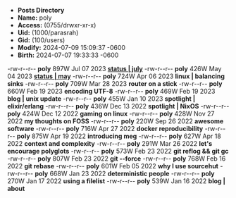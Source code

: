 - **Posts Directory**
- **Name:** poly 
- **Access:** (0755/drwxr-xr-x)
- **Uid:** (1000/parasrah)
- **Gid:** (100/users)
- **Modify:** 2024-07-09 15:09:37 -0600
- **Birth:** 2024-07-07 19:33:33 -0600

 -rw-r--r-- **poly** 897W Jul 07 2023 [**status | july**](https://blog.com)
 -rw-r--r-- **poly** 426W May 04 2023 [**status | may**](https://blog.com)
 -rw-r--r-- **poly** 724W Apr 06 2023 **linux | balancing sinks**
 -rw-r--r-- **poly** 709W Mar 28 2023 **router on a stick**
 -rw-r--r-- **poly** 660W Feb 19 2023 **encoding UTF-8**
 -rw-r--r-- **poly** 469W Feb 19 2023 **blog | unix update**
 -rw-r--r-- **poly** 455W Jan 10 2023 **spotlight | elixir/erlang**
 -rw-r--r-- **poly** 436W Dec 13 2022 **spotlight | NixOS**
 -rw-r--r-- **poly** 424W Dec 12 2022 **gaming on linux**
 -rw-r--r-- **poly** 428W Nov 27 2022 **my thoughts on FOSS**
 -rw-r--r-- **poly** 220W Sep 26 2022 **awesome software**
 -rw-r--r-- **poly** 716W Apr 27 2022 **docker reproducibility**
 -rw-r--r-- **poly** 875W Apr 19 2022 **introducing meg**
 -rw-r--r-- **poly** 627W Apr 18 2022 **context and complexity**
 -rw-r--r-- **poly** 291W Mar 26 2022 **let's encourage polyglots**
 -rw-r--r-- **poly** 573W Feb 23 2022 **git reflog && git gc**
 -rw-r--r-- **poly** 807W Feb 23 2022 **git --force**
 -rw-r--r-- **poly** 768W Feb 16 2022 **git rebase**
 -rw-r--r-- **poly** 601W Feb 05 2022 **why I use sourcehut**
 -rw-r--r-- **poly** 668W Jan 23 2022 **deterministic people**
 -rw-r--r-- **poly** 270W Jan 17 2022 **using a filelist**
 -rw-r--r-- **poly** 539W Jan 16 2022 **blog | about**
